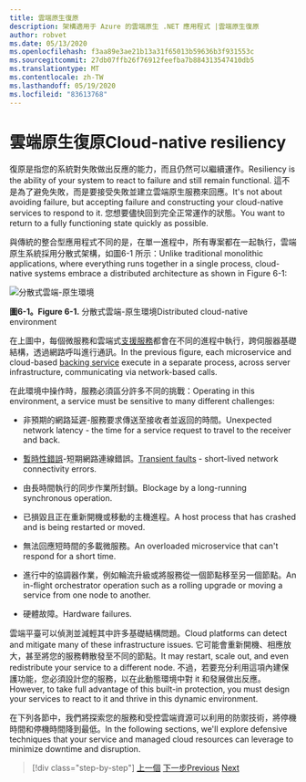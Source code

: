 ```yaml
---
title: 雲端原生復原
description: 架構適用于 Azure 的雲端原生 .NET 應用程式 |雲端原生復原
author: robvet
ms.date: 05/13/2020
ms.openlocfilehash: f3aa89e3ae21b13a31f65013b59636b3f931553c
ms.sourcegitcommit: 27db07ffb26f76912feefba7b884313547410db5
ms.translationtype: MT
ms.contentlocale: zh-TW
ms.lasthandoff: 05/19/2020
ms.locfileid: "83613768"
---
```

# <a name="cloud-native-resiliency"></a><span data-ttu-id="32183-103">雲端原生復原</span><span class="sxs-lookup"><span data-stu-id="32183-103">Cloud-native resiliency</span></span>

<span data-ttu-id="32183-104">復原是指您的系統對失敗做出反應的能力，而且仍然可以繼續運作。</span><span class="sxs-lookup"><span data-stu-id="32183-104">Resiliency is the ability of your system to react to failure and still remain functional.</span></span> <span data-ttu-id="32183-105">這不是為了避免失敗，而是要接受失敗並建立雲端原生服務來回應。</span><span class="sxs-lookup"><span data-stu-id="32183-105">It's not about avoiding failure, but accepting failure and constructing your cloud-native services to respond to it.</span></span> <span data-ttu-id="32183-106">您想要儘快回到完全正常運作的狀態。</span><span class="sxs-lookup"><span data-stu-id="32183-106">You want to return to a fully functioning state quickly as possible.</span></span>

<span data-ttu-id="32183-107">與傳統的整合型應用程式不同的是，在單一進程中，所有專案都在一起執行，雲端原生系統採用分散式架構，如圖6-1 所示：</span><span class="sxs-lookup"><span data-stu-id="32183-107">Unlike traditional monolithic applications, where everything runs together in a single process, cloud-native systems embrace a distributed architecture as shown in Figure 6-1:</span></span>

![分散式雲端-原生環境](./media/distributed-cloud-native-environment.png)

<span data-ttu-id="32183-109">**圖6-1。**</span><span class="sxs-lookup"><span data-stu-id="32183-109">**Figure 6-1.**</span></span> <span data-ttu-id="32183-110">分散式雲端-原生環境</span><span class="sxs-lookup"><span data-stu-id="32183-110">Distributed cloud-native environment</span></span>

<span data-ttu-id="32183-111">在上圖中，每個微服務和雲端式[支援服務](https://12factor.net/backing-services)都會在不同的進程中執行，跨伺服器基礎結構，透過網路呼叫進行通訊。</span><span class="sxs-lookup"><span data-stu-id="32183-111">In the previous figure, each microservice and cloud-based [backing service](https://12factor.net/backing-services) execute in a separate process, across server infrastructure, communicating via network-based calls.</span></span>

<span data-ttu-id="32183-112">在此環境中操作時，服務必須區分許多不同的挑戰：</span><span class="sxs-lookup"><span data-stu-id="32183-112">Operating in this environment, a service must be sensitive to many different challenges:</span></span>

- <span data-ttu-id="32183-113">非預期的網路延遲-服務要求傳送至接收者並返回的時間。</span><span class="sxs-lookup"><span data-stu-id="32183-113">Unexpected network latency - the time for a service request to travel to the receiver and back.</span></span>

- <span data-ttu-id="32183-114">[暫時性錯誤](https://docs.microsoft.com/azure/architecture/best-practices/transient-faults)-短期網路連線錯誤。</span><span class="sxs-lookup"><span data-stu-id="32183-114">[Transient faults](https://docs.microsoft.com/azure/architecture/best-practices/transient-faults) - short-lived network connectivity errors.</span></span>

- <span data-ttu-id="32183-115">由長時間執行的同步作業所封鎖。</span><span class="sxs-lookup"><span data-stu-id="32183-115">Blockage by a long-running synchronous operation.</span></span>

- <span data-ttu-id="32183-116">已損毀且正在重新開機或移動的主機進程。</span><span class="sxs-lookup"><span data-stu-id="32183-116">A host process that has crashed and is being restarted or moved.</span></span>

- <span data-ttu-id="32183-117">無法回應短時間的多載微服務。</span><span class="sxs-lookup"><span data-stu-id="32183-117">An overloaded microservice that can't respond for a short time.</span></span>

- <span data-ttu-id="32183-118">進行中的協調器作業，例如輪流升級或將服務從一個節點移至另一個節點。</span><span class="sxs-lookup"><span data-stu-id="32183-118">An in-flight orchestrator operation such as a rolling upgrade or moving a service from one node to another.</span></span>

- <span data-ttu-id="32183-119">硬體故障。</span><span class="sxs-lookup"><span data-stu-id="32183-119">Hardware failures.</span></span>

<span data-ttu-id="32183-120">雲端平臺可以偵測並減輕其中許多基礎結構問題。</span><span class="sxs-lookup"><span data-stu-id="32183-120">Cloud platforms can detect and mitigate many of these infrastructure issues.</span></span> <span data-ttu-id="32183-121">它可能會重新開機、相應放大，甚至將您的服務轉散發至不同的節點。</span><span class="sxs-lookup"><span data-stu-id="32183-121">It may restart, scale out, and even redistribute your service to a different node.</span></span>  <span data-ttu-id="32183-122">不過，若要充分利用這項內建保護功能，您必須設計您的服務，以在此動態環境中對 it 和發展做出反應。</span><span class="sxs-lookup"><span data-stu-id="32183-122">However, to take full advantage of this built-in protection, you must design your services to react to it and thrive in this dynamic environment.</span></span>

<span data-ttu-id="32183-123">在下列各節中，我們將探索您的服務和受控雲端資源可以利用的防禦技術，將停機時間和停機時間降到最低。</span><span class="sxs-lookup"><span data-stu-id="32183-123">In the following sections, we'll explore defensive techniques that your service and managed cloud resources can leverage to minimize downtime and disruption.</span></span>

>[!div class="step-by-step"]
><span data-ttu-id="32183-124">[上一個](elastic-search-in-azure.md) 
>[下一步](application-resiliency-patterns.md)</span><span class="sxs-lookup"><span data-stu-id="32183-124">[Previous](elastic-search-in-azure.md)
[Next](application-resiliency-patterns.md)</span></span>
